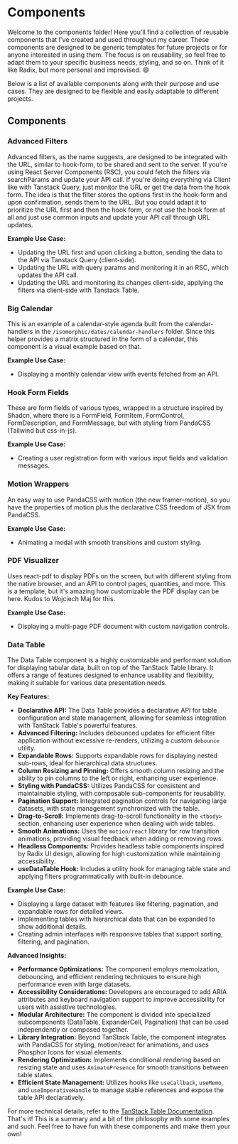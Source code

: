 # Components

Welcome to the components folder! Here you'll find a collection of reusable components that I've created and used throughout my career. These components are designed to be generic templates for future projects or for anyone interested in using them. The focus is on reusability, so feel free to adapt them to your specific business needs, styling, and so on. Think of it like Radix, but more personal and improvised. 😄

Below is a list of available components along with their purpose and use cases. They are designed to be flexible and easily adaptable to different projects.

## Components

### Advanced Filters

Advanced filters, as the name suggests, are designed to be integrated with the URL, similar to hook-form, to be shared and sent to the server. If you're using React Server Components (RSC), you could fetch the filters via searchParams and update your API call. If you're doing everything via Client like with Tanstack Query, just monitor the URL or get the data from the hook form. The idea is that the filter stores the options first in the hook-form and upon confirmation, sends them to the URL. But you could adapt it to prioritize the URL first and then the hook form, or not use the hook form at all and just use common inputs and update your API call through URL updates.

**Example Use Case:**

- Updating the URL first and upon clicking a button, sending the data to the API via Tanstack Query (client-side).
- Updating the URL with query params and monitoring it in an RSC, which updates the API call.
- Updating the URL and monitoring its changes client-side, applying the filters via client-side with Tanstack Table.

### Big Calendar

This is an example of a calendar-style agenda built from the calendar-handlers in the `/isomorphic/dates/calendar-handlers` folder. Since this helper provides a matrix structured in the form of a calendar, this component is a visual example based on that.

**Example Use Case:**

- Displaying a monthly calendar view with events fetched from an API.

### Hook Form Fields

These are form fields of various types, wrapped in a structure inspired by Shadcn, where there is a FormField, FormItem, FormControl, FormDescription, and FormMessage, but with styling from PandaCSS (Tailwind but css-in-js).

**Example Use Case:**

- Creating a user registration form with various input fields and validation messages.

### Motion Wrappers

An easy way to use PandaCSS with motion (the new framer-motion), so you have the properties of motion plus the declarative CSS freedom of JSX from PandaCSS.

**Example Use Case:**

- Animating a modal with smooth transitions and custom styling.

### PDF Visualizer

Uses react-pdf to display PDFs on the screen, but with different styling from the native browser, and an API to control pages, quantities, and more. This is a template, but it's amazing how customizable the PDF display can be here. Kudos to Wojciech Maj for this.

**Example Use Case:**

- Displaying a multi-page PDF document with custom navigation controls.

### Data Table

The Data Table component is a highly customizable and performant solution for displaying tabular data, built on top of the TanStack Table library. It offers a range of features designed to enhance usability and flexibility, making it suitable for various data presentation needs.

**Key Features:**

- **Declarative API:** The Data Table provides a declarative API for table configuration and state management, allowing for seamless integration with TanStack Table's powerful features.
- **Advanced Filtering:** Includes debounced updates for efficient filter application without excessive re-renders, utilizing a custom `debounce` utility.
- **Expandable Rows:** Supports expandable rows for displaying nested sub-rows, ideal for hierarchical data structures.
- **Column Resizing and Pinning:** Offers smooth column resizing and the ability to pin columns to the left or right, enhancing user experience.
- **Styling with PandaCSS:** Utilizes PandaCSS for consistent and maintainable styling, with composable sub-components for reusability.
- **Pagination Support:** Integrated pagination controls for navigating large datasets, with state management synchronized with the table.
- **Drag-to-Scroll:** Implements drag-to-scroll functionality in the `<tbody>` section, enhancing user experience when dealing with wide tables.
- **Smooth Animations:** Uses the `motion/react` library for row transition animations, providing visual feedback when adding or removing rows.
- **Headless Components:** Provides headless table components inspired by Radix UI design, allowing for high customization while maintaining accessibility.
- **useDataTable Hook:** Includes a utility hook for managing table state and applying filters programmatically with built-in debounce.

**Example Use Case:**

- Displaying a large dataset with features like filtering, pagination, and expandable rows for detailed views.
- Implementing tables with hierarchical data that can be expanded to show additional details.
- Creating admin interfaces with responsive tables that support sorting, filtering, and pagination.

**Advanced Insights:**

- **Performance Optimizations:** The component employs memoization, debouncing, and efficient rendering techniques to ensure high performance even with large datasets.
- **Accessibility Considerations:** Developers are encouraged to add ARIA attributes and keyboard navigation support to improve accessibility for users with assistive technologies.
- **Modular Architecture:** The component is divided into specialized subcomponents (DataTable, ExpanderCell, Pagination) that can be used independently or composed together.
- **Library Integration:** Beyond TanStack Table, the component integrates with PandaCSS for styling, motion/react for animations, and uses Phosphor Icons for visual elements.
- **Rendering Optimization:** Implements conditional rendering based on resizing state and uses `AnimatePresence` for smooth transitions between table states.
- **Efficient State Management:** Utilizes hooks like `useCallback`, `useMemo`, and `useImperativeHandle` to manage stable references and expose the table API declaratively.

For more technical details, refer to the [TanStack Table Documentation](https://tanstack.com/table/v8/docs/guide/introduction).
That's it! This is a summary and a bit of the philosophy with some examples and such. Feel free to have fun with these components and make them your own!
